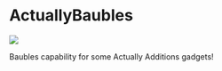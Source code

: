 # ActuallyBaubles
![](http://cf.way2muchnoise.eu/full_actually-baubles_downloads.svg)

Baubles capability for some Actually Additions gadgets!
